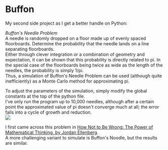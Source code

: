 # Buffon

My second side project as I get a better handle on Python:

*Buffon's Needle Problem*\
A needle is randomly dropped on a floor made up of evenly spaced floorboards. Determine the probability that the needle lands on a line separating floorboards.\
Either through clever integration or a combination of geometry and expectation, it can be shown that this probability is directly related to pi. In the special case of the floorboards being twice as wide as the length of the needles, the probability is simply 1/pi.\
Thus, a simulation of Buffon's Needle Problem can be used (although quite inefficiently) as a Monte Carlo method for approximating pi.

To adjust the parameters of the simulation, simply modify the global constants at the top of the python file.\
I've only run the program up to 10,000 needles, although after a certain point the approximated value of pi doesn't converge much at all; the error falls into a cycle of growth and reduction.\
![](https://github.com/SamuelHunter/Buffon/blob/master/Buffon_10000.png)

I first came across this problem in [How Not to Be Wrong: The Power of Mathematical Thinking, by Jordan Ellenberg](http://www.jordanellenberg.com).\
A more challenging variant to simulate is Buffon's Noodle, but the results are similar.
